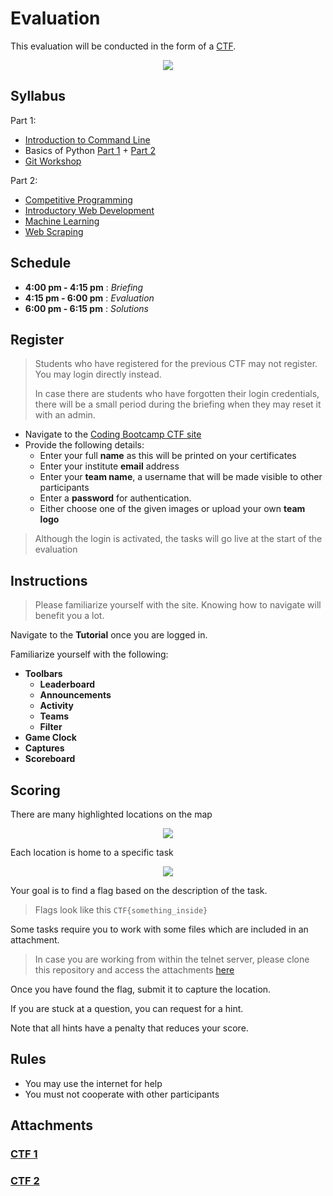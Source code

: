 # Evaluation

This evaluation will be conducted in the form of a [CTF](https://ctfd.io/whats-a-ctf/).

<p align="center"><img src="./assets/landing-page.png"></p>

## Syllabus

Part 1:

*   [Introduction to Command Line](../sessions/01-introduction-to-command-line)
*   Basics of Python [Part 1](../sessions/02-basics-of-python) + [Part 2](../sessions/03-basics-of-python)
*   [Git Workshop](../sessions/04-git-workshop)

Part 2:

*   [Competitive Programming](../sessions/05-competitive-programming)
*   [Introductory Web Development](../sessions/06-introductory-web-development)
*   [Machine Learning](../sessions/07-machine-learning)
*   [Web Scraping](../sessions/08-web-scraping)

## Schedule

*   **4:00 pm - 4:15 pm** : _Briefing_
*   **4:15 pm - 6:00 pm** : _Evaluation_
*   **6:00 pm - 6:15 pm** : _Solutions_

## Register

>   Students who have registered for the previous CTF may not register. You may login directly instead.
>
>   In case there are students who have forgotten their login credentials, there will be a small period during the briefing when they may reset it with an admin.

*   Navigate to the [Coding Bootcamp CTF site](https://bit.ly/2onTwAS)
*   Provide the following details:
    *   Enter your full **name** as this will be printed on your certificates
    *   Enter your institute **email** address
    *   Enter your **team name**, a username that will be made visible to other participants
    *   Enter a **password** for authentication.
    *   Either choose one of the given images or upload your own **team logo**

>   Although the login is activated, the tasks will go live at the start of the evaluation

## Instructions

> Please familiarize yourself with the site. Knowing how to navigate will benefit you a lot.

Navigate to the **Tutorial** once you are logged in.

Familiarize yourself with the following:

*   **Toolbars**
    *   **Leaderboard**
    *   **Announcements**
    *   **Activity**
    *   **Teams**
    *   **Filter**
*   **Game Clock**
*   **Captures**
*   **Scoreboard**

## Scoring

There are many highlighted locations on the map

<p align="center"><img src="./assets/location.png"></p>

Each location is home to a specific task

<p align="center"><img src="./assets/task.png"></p>

Your goal is to find a flag based on the description of the task.

>   Flags look like this `CTF{something_inside}`

Some tasks require you to work with some files which are included in an attachment.

>   In case you are working from within the telnet server, please clone this repository and access the attachments [here](#attachments)

Once you have found the flag, submit it to capture the location.

If you are stuck at a question, you can request for a hint.

Note that all hints have a penalty that reduces your score.

## Rules

*   You may use the internet for help
*   You must not cooperate with other participants

## Attachments

### [CTF 1](./ctf-01/fbctf-attachments-02-11-2019.tgz)

### [CTF 2](./ctf-02/fbctf-attachments-11-12-2019.tgz)

